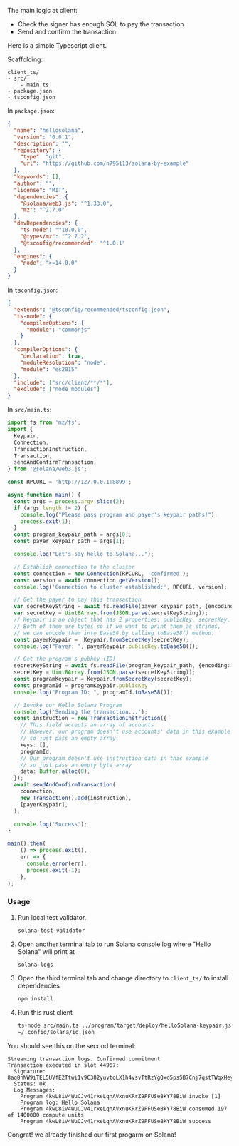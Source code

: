 The main logic at client:
- Check the signer has enough SOL to pay the transaction
- Send and confirm the transaction

Here is a simple Typescript client.

Scaffolding:
```
client_ts/
- src/
    - main.ts
- package.json
- tsconfig.json
```

In `package.json`:
```json
{
  "name": "hellosolana",
  "version": "0.0.1",
  "description": "",
  "repository": {
    "type": "git",
    "url": "https://github.com/n795113/solana-by-example"
  },
  "keywords": [],
  "author": "",
  "license": "MIT",
  "dependencies": {
    "@solana/web3.js": "^1.33.0",
    "mz": "^2.7.0"
  },
  "devDependencies": {
    "ts-node": "^10.0.0",
    "@types/mz": "^2.7.2",
    "@tsconfig/recommended": "^1.0.1"
  },
  "engines": {
    "node": ">=14.0.0"
  }
}
```
In `tsconfig.json`:
```json
{
  "extends": "@tsconfig/recommended/tsconfig.json",
  "ts-node": {
    "compilerOptions": {
      "module": "commonjs"
    }
  },
  "compilerOptions": {
    "declaration": true,
    "moduleResolution": "node",
    "module": "es2015"
  },
  "include": ["src/client/**/*"],
  "exclude": ["node_modules"]
}
```
In `src/main.ts`:
```typescript
import fs from 'mz/fs';
import {
  Keypair,
  Connection,
  TransactionInstruction,
  Transaction,
  sendAndConfirmTransaction,
} from '@solana/web3.js';

const RPCURL = 'http://127.0.0.1:8899';

async function main() {
  const args = process.argv.slice(2);
  if (args.length != 2) {
    console.log("Please pass program and payer's keypair paths!");
    process.exit(1);
  }
  const program_keypair_path = args[0];
  const payer_keypair_path = args[1];

  console.log("Let's say hello to Solana...");

  // Establish connection to the cluster
  const connection = new Connection(RPCURL, 'confirmed');
  const version = await connection.getVersion();
  console.log('Connection to cluster established:', RPCURL, version);

  // Get the payer to pay this transaction
  var secretKeyString = await fs.readFile(payer_keypair_path, {encoding: 'utf8'});
  var secretKey = Uint8Array.from(JSON.parse(secretKeyString));
  // Keypair is an object that has 2 properties: publicKey, secretKey.
  // Both of them are bytes so if we want to print them as strings,
  // we can encode them into Base58 by calling toBase58() method. 
  const payerKeypair =  Keypair.fromSecretKey(secretKey);
  console.log("Payer: ", payerKeypair.publicKey.toBase58());

  // Get the program's pubkey (ID)
  secretKeyString = await fs.readFile(program_keypair_path, {encoding: 'utf8'});
  secretKey = Uint8Array.from(JSON.parse(secretKeyString));
  const programKeypair = Keypair.fromSecretKey(secretKey);
  const programId = programKeypair.publicKey
  console.log("Program ID: ", programId.toBase58());

  // Invoke our Hello Solana Program
  console.log('Sending the transaction...');
  const instruction = new TransactionInstruction({
    // This field accepts an array of accounts
    // However, our program doesn't use accounts' data in this example
    // so just pass an empty array.
    keys: [],
    programId,
    // Our program doesn't use instruction data in this example
    // so just pass an empty byte array
    data: Buffer.alloc(0),
  });
  await sendAndConfirmTransaction(
    connection,
    new Transaction().add(instruction),
    [payerKeypair],
  );

  console.log('Success');
}

main().then(
    () => process.exit(),
    err => {
      console.error(err);
      process.exit(-1);
    },
);
```


### Usage
1. Run local test validator.
    ```bash
    solana-test-validator
    ```
2. Open another terminal tab to run Solana console log where
"Hello Solana" will print at
    ```bash
    solana logs
    ```
3. Open the third terminal tab and change directory to `client_ts/` to install dependencies
    ```bash
    npm install
    ```
3. Run this rust client
    ```bash
    ts-node src/main.ts ../program/target/deploy/helloSolana-keypair.json \
    ~/.config/solana/id.json
    ```

You should see this on the second terminal:
```text
Streaming transaction logs. Confirmed commitment
Transaction executed in slot 44967:
  Signature: 8aq8hNW9iTEL5UVfE2Ttwi1v9C382yuvtoLX1h4vsvTtRzYgQxd5psSB7Cnj7qstTWqxHeyTASLA4Kf3x33QNwV
  Status: Ok
  Log Messages:
    Program 4kwL8iV4WuCJv41rxeLqhAVxnuKRrZ9PFUSeBkY78BiW invoke [1]
    Program log: Hello Solana
    Program 4kwL8iV4WuCJv41rxeLqhAVxnuKRrZ9PFUSeBkY78BiW consumed 197 of 1400000 compute units
    Program 4kwL8iV4WuCJv41rxeLqhAVxnuKRrZ9PFUSeBkY78BiW success
```

Congrat! we already finished our first progarm on Solana!